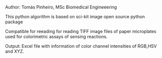 Author: Tomás Pinheiro, MSc Biomedical Engineeering

This python algorithm is based on sci-kit image open source python package

Compatible for reeading for reading TIFF image files of paper microplates used for colorimetric assays of sensing reactions.

Output: Excel file with information of color channel intensities of RGB,HSV and XYZ. 
